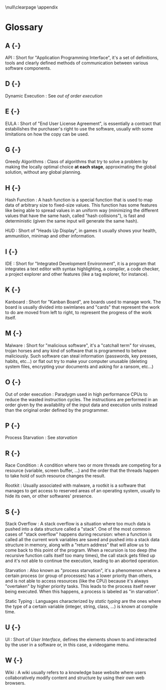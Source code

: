 \null\clearpage
\appendix

Glossary
========

A {-}
-----

API
: Short for "Application Programming Interface", it's a set of definitions, tools and clearly defined methods of communication between various software components.

D {-}
-----

Dynamic Execution
: See *out of order execution*

E {-}
-----

EULA
: Short of "End User License Agreement", is essentially a contract that estabilishes the purchaser's right to use the software, usually with some limitations on how the copy can be used.

G {-}
-----

Greedy Algorithms
: Class of algorithms that try to solve a problem by making the locally optimal choice **at each stage**, approximating the global solution, without any global planning.

H {-}
-----

Hash Function
: A hash function is a special function that is used to map data of arbitrary size to fixed-size values. This function has some features like being able to spread values in an uniform way (minimizing the different values that have the same hash, called "hash collisions"), is fast and deterministic (given the same input will generate the same hash).

HUD
: Short of "Heads Up Display", in games it usually shows your health, ammunition, minimap and other information.

I {-}
-----

IDE
: Short for "Integrated Development Environment", it is a program that integrates a text editor with syntax highlighting, a compiler, a code checker, a project explorer and other features (like a tag explorer, for instance).

K {-}
-----

Kanboard
: Short for "Kanban Board", are boards used to manage work. The board is usually divided into swimlanes and "cards" that represent the work to do are moved from left to right, to represent the progress of the work itself.

M {-}
-----

Malware
: Short for "malicious software", it's a "catchall term" for viruses, trojan horses and any kind of software that is programmed to behave maliciously. Such software can steal information (passwords, key presses, habits, etc...) or flat out try to make your computer unusable (deleting system files, encrypting your documents and asking for a ransom, etc...)

O {-}
-----

Out of order execution
: Paradygm used in high performance CPUs to reduce the wasted instruction cycles. The instructions are performed in an order given by the availability of the input data and execution units instead than the original order defined by the programmer.

P {-}
-----

Process Starvation
: See *starvation*

R {-}
-----

Race Condition
: A condition where two or more threads are competing for a resource (variable, screen buffer, ...) and the order that the threads happen to take hold of such resource changes the result.

Rootkit
: Usually associated with malware, a rootkit is a software that manages to get access to reserved areas of an operating system, usually to hide its own, or other softwares' presence.

S {-}
-----

Stack Overflow
: A stack overflow is a situation where too much data is pushed into a data structure called a "stack". One of the most common cases of "stack overflow" happens during recursion: when a function is called all the current work variables are saved and pushed into a stack data structure in memory, along with a "return address" that will allow us to come back to this point of the program. When a recursion is too deep (the recursive function calls itself too many times), the call stack gets filled up and it's not able to continue the execution, leading to an aborted operation.

Starvation
: Also known as "process starvation", it's a phenomenon where a certain process (or group of processes) has a lower priority than others, and is not able to access resources (like the CPU) because it's always "overtaken" by higher priority tasks. This leads to the process itself never being executed. When this happens, a process is labeled as "in starvation".

Static Typing
: Languages characterized by *static typing* are the ones where the type of a certain variable (integer, string, class, ...) is known at compile time.

U {-}
-----

UI
: Short of *User Interface*, defines the elements shown to and interacted by the user in a software or, in this case, a videogame menu.

W {-}
-----

Wiki
: A wiki usually refers to a knowledge base website where users collaboratively modify content and structure by using their own web browsers.
